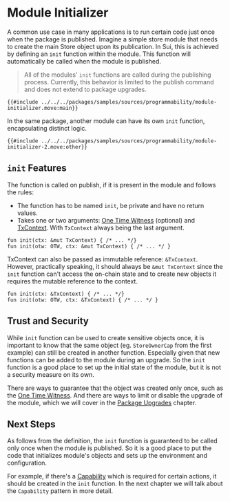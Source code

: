 # Module Initializer

A common use case in many applications is to run certain code just once when the package is
published. Imagine a simple store module that needs to create the main Store object upon its
publication. In Sui, this is achieved by defining an `init` function within the module. This
function will automatically be called when the module is published.

> All of the modules' `init` functions are called during the publishing process. Currently, this
> behavior is limited to the publish command and does not extend to package upgrades.
>
> <!-- [package upgrades](./package-upgrades.md) -->

```move
{{#include ../../../packages/samples/sources/programmability/module-initializer.move:main}}
```

In the same package, another module can have its own `init` function, encapsulating distinct logic.

```move
{{#include ../../../packages/samples/sources/programmability/module-initializer-2.move:other}}
```

## `init` Features

The function is called on publish, if it is present in the module and follows the rules:

- The function has to be named `init`, be private and have no return values.
- Takes one or two arguments: [One Time Witness](./one-time-witness.md) (optional) and
  [TxContext](./transaction-context.md). With `TxContext` always being the last argument.

```move
fun init(ctx: &mut TxContext) { /* ... */}
fun init(otw: OTW, ctx: &mut TxContext) { /* ... */ }
```

TxContext can also be passed as immutable reference: `&TxContext`. However, practically speaking, it
should always be `&mut TxContext` since the `init` function can't access the on-chain state and to
create new objects it requires the mutable reference to the context.

```move
fun init(ctx: &TxContext) { /* ... */}
fun init(otw: OTW, ctx: &TxContext) { /* ... */ }
```

## Trust and Security

While `init` function can be used to create sensitive objects once, it is important to know that the
same object (eg. `StoreOwnerCap` from the first example) can still be created in another function.
Especially given that new functions can be added to the module during an upgrade. So the `init`
function is a good place to set up the initial state of the module, but it is not a security measure
on its own.

There are ways to guarantee that the object was created only once, such as the
[One Time Witness](./one-time-witness.md). And there are ways to limit or disable the upgrade of the
module, which we will cover in the [Package Upgrades](./package-upgrades.md) chapter.

## Next Steps

As follows from the definition, the `init` function is guaranteed to be called only once when the
module is published. So it is a good place to put the code that initializes module's objects and
sets up the environment and configuration.

For example, if there's a [Capability](./capability.md) which is required for certain actions, it
should be created in the `init` function. In the next chapter we will talk about the `Capability`
pattern in more detail.

